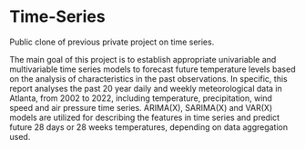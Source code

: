 # Time-Series
Public clone of previous private project on time series.

The main goal of this project is to establish appropriate univariable and multivariable time series models to forecast future temperature levels based on the analysis of characteristics in the past observations. In specific, this report analyses the past 20 year daily and weekly meteorological data in Atlanta, from 2002 to 2022, including temperature, precipitation, wind speed and air pressure time series. ARIMA(X), SARIMA(X) and VAR(X) models are utilized for describing the features in time series and predict future 28 days or 28 weeks temperatures, depending on data aggregation used.

